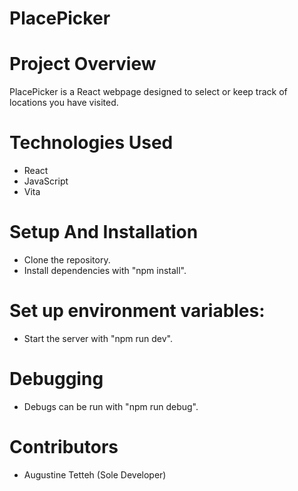 # PlacePicker
# Project Overview 
PlacePicker is a React webpage designed to select or keep track of locations you have visited.

# Technologies Used
  - React
  - JavaScript
  - Vita
 

# Setup And Installation 
  - Clone the repository.
  - Install dependencies with "npm install".

# Set up environment variables:
  - Start the server with "npm run dev".


# Debugging
  - Debugs can be run with "npm run debug".

# Contributors
   - Augustine Tetteh (Sole Developer)
